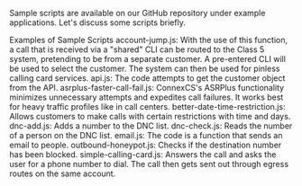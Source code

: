 Sample scripts are available on our GitHub repository under example applications. Let's discuss some scripts briefly.

Examples of Sample Scripts
account-jump.js: With the use of this function, a call that is received via a "shared" CLI can be routed to the Class 5 system, pretending to be from a separate customer. A pre-entered CLI will be used to select the customer. The system can then be used for pinless calling card services. 
api.js: The code attempts to get the customer object from the  API.
asrplus-faster-call-fail.js: ConnexCS's ASRPlus functionality minimizes unnecessary attempts and expedites call failures. It works best for heavy traffic profiles like in call centers.
better-date-time-restriction.js: Allows customers to make calls with certain restrictions with time and days.
 dnc-add.js: Adds a number to the DNC list.
dnc-check.js: Reads the number of a person on the DNC list.
email.js: The code is a function that sends an email to people.
outbound-honeypot.js: Checks if the destination number has been blocked.
simple-calling-card.js: Answers the call and asks the user for a phone number to dial. The call then gets sent out through egress routes on the same account.
